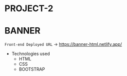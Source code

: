 # PROJECT-2

# BANNER

 `Front-end Deployed URL` -> https://banner-html.netlify.app/

  + Technologies used
    - HTML
    - CSS
    - BOOTSTRAP
